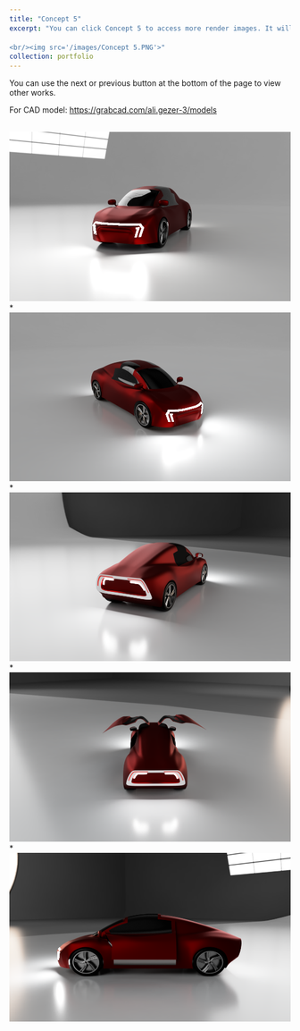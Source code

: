 ```yaml
---
title: "Concept 5"
excerpt: "You can click Concept 5 to access more render images. It will be downloadable soon at grabcad.

<br/><img src='/images/Concept 5.PNG'>"
collection: portfolio
---
```

You can use the next or previous button at the bottom of the page to view other works.

For CAD model: https://grabcad.com/ali.gezer-3/models

<br/><img src='/images/c5v1.png'>
*
<br/><img src='/images/c5v2.png'>
*
<br/><img src='/images/c5v3.PNG'>
*
<br/><img src='/images/c5v4.png'>
*
<br/><img src='/images/c5v5.PNG'>

